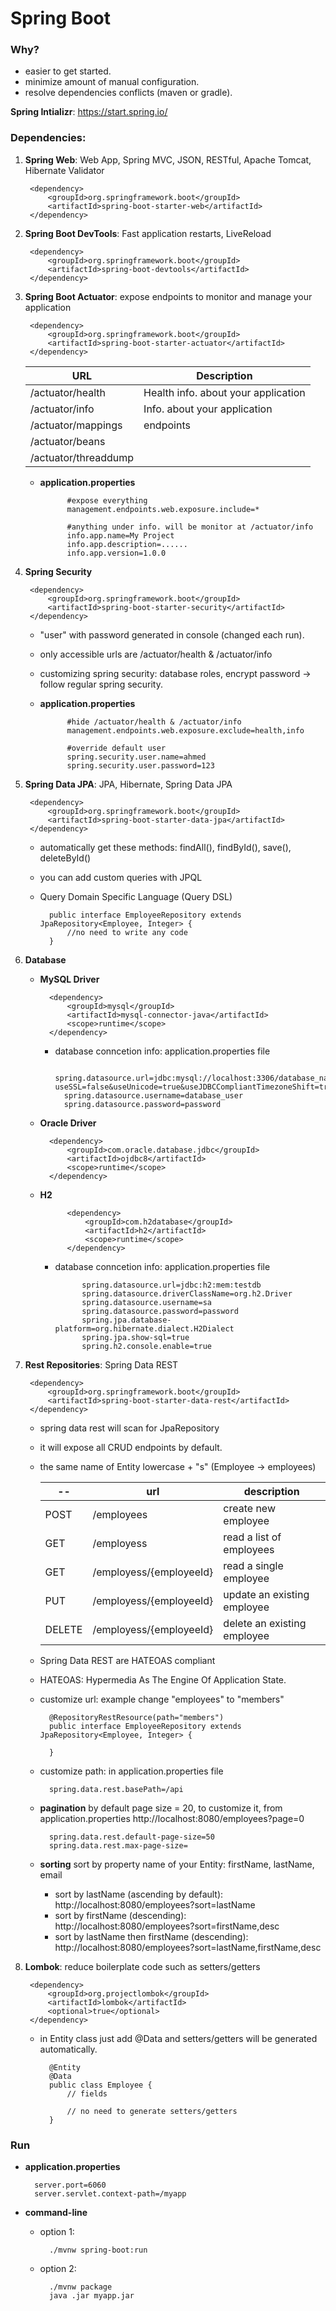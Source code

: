# Spring Boot

### Why?
* easier to get started.
* minimize amount of manual configuration.
* resolve dependencies conflicts (maven or gradle).

**Spring Intializr**: https://start.spring.io/

### Dependencies:

1. **Spring Web**: Web App, Spring MVC, JSON, RESTful, Apache Tomcat, Hibernate Validator

        <dependency>
            <groupId>org.springframework.boot</groupId>
            <artifactId>spring-boot-starter-web</artifactId>
        </dependency>

2. **Spring Boot DevTools**: Fast application restarts, LiveReload

        <dependency>
            <groupId>org.springframework.boot</groupId>
            <artifactId>spring-boot-devtools</artifactId>
        </dependency>

3. **Spring Boot Actuator**: expose endpoints to monitor and manage your application

        <dependency>
            <groupId>org.springframework.boot</groupId>
            <artifactId>spring-boot-starter-actuator</artifactId>
        </dependency>

    URL                  | Description
    ---------------------|------------------------------------
    /actuator/health     | Health info. about your application
    /actuator/info       | Info. about your application
    /actuator/mappings   | endpoints
    /actuator/beans      | 
    /actuator/threaddump | 

    * **application.properties**

                #expose everything
                management.endpoints.web.exposure.include=*

                #anything under info. will be monitor at /actuator/info
                info.app.name=My Project
                info.app.description=......
                info.app.version=1.0.0

4. **Spring Security**

        <dependency>
            <groupId>org.springframework.boot</groupId>
            <artifactId>spring-boot-starter-security</artifactId>
        </dependency>

    * "user" with password generated in console (changed each run).
    * only accessible urls are /actuator/health & /actuator/info
    * customizing spring security: database roles, encrypt password -> follow regular spring security.
    * **application.properties**

                #hide /actuator/health & /actuator/info
                management.endpoints.web.exposure.exclude=health,info
                
                #override default user
                spring.security.user.name=ahmed
                spring.security.user.password=123

5. **Spring Data JPA**: JPA, Hibernate, Spring Data JPA

        <dependency>
            <groupId>org.springframework.boot</groupId>
            <artifactId>spring-boot-starter-data-jpa</artifactId>
        </dependency>

    * automatically get these methods: findAll(), findById(), save(), deleteById()
    * you can add custom queries with JPQL
    * Query Domain Specific Language (Query DSL)

            public interface EmployeeRepository extends JpaRepository<Employee, Integer> {
                //no need to write any code
            }

6. **Database**

    * **MySQL Driver**

            <dependency>
                <groupId>mysql</groupId>
                <artifactId>mysql-connector-java</artifactId>
                <scope>runtime</scope>
            </dependency>
            
        * database conncetion info: application.properties file
        
                spring.datasource.url=jdbc:mysql://localhost:3306/database_name?useSSL=false&useUnicode=true&useJDBCCompliantTimezoneShift=true&useLegacyDatetimeCode=false&serverTimezone=UTC
                spring.datasource.username=database_user
                spring.datasource.password=password

    * **Oracle Driver**

            <dependency>
                <groupId>com.oracle.database.jdbc</groupId>
                <artifactId>ojdbc8</artifactId>
                <scope>runtime</scope>
            </dependency>

    * **H2**

                <dependency>
                    <groupId>com.h2database</groupId>
                    <artifactId>h2</artifactId>
                    <scope>runtime</scope>
                </dependency>

        * database conncetion info: application.properties file

                    spring.datasource.url=jdbc:h2:mem:testdb
                    spring.datasource.driverClassName=org.h2.Driver
                    spring.datasource.username=sa
                    spring.datasource.password=password
                    spring.jpa.database-platform=org.hibernate.dialect.H2Dialect
                    spring.jpa.show-sql=true
                    spring.h2.console.enable=true

7. **Rest Repositories**: Spring Data REST

        <dependency>
            <groupId>org.springframework.boot</groupId>
            <artifactId>spring-boot-starter-data-rest</artifactId>
        </dependency>

    * spring data rest will scan for JpaRepository
    * it will expose all CRUD endpoints by default.
    * the same name of Entity lowercase + "s" (Employee -> employees)

        --     | url                     | description
        -------|-------------------------|-----------------------------
        POST   | /employees              | create new employee
        GET    | /employess              | read a list of employees
        GET    | /employess/{employeeId} | read a single employee
        PUT    | /employess/{employeeId} | update an existing employee
        DELETE | /employess/{employeeId} | delete an existing employee

    * Spring Data REST are HATEOAS compliant
    * HATEOAS: Hypermedia As The Engine Of Application State.
    * customize url: example change "employees" to "members"

            @RepositoryRestResource(path="members")
            public interface EmployeeRepository extends JpaRepository<Employee, Integer> {
                
            }
            
    * customize path: in application.properties file

            spring.data.rest.basePath=/api
            
    * **pagination** by default page size = 20, to customize it, from application.properties
        http://localhost:8080/employees?page=0

            spring.data.rest.default-page-size=50
            spring.data.rest.max-page-size=

    * **sorting** sort by property name of your Entity: firstName, lastName, email
        * sort by lastName (ascending by default): 
                http://localhost:8080/employees?sort=lastName
        * sort by firstName (descending): 
                http://localhost:8080/employees?sort=firstName,desc
        * sort by lastName then firstName (descending): 
                http://localhost:8080/employees?sort=lastName,firstName,desc

8. **Lombok**: reduce boilerplate code such as setters/getters

        <dependency>
            <groupId>org.projectlombok</groupId>
            <artifactId>lombok</artifactId>
            <optional>true</optional>
        </dependency>

    * in Entity class just add @Data and setters/getters will be generated automatically.
    
            @Entity
            @Data
            public class Employee {
                // fields

                // no need to generate setters/getters
            }

### Run

* **application.properties**

        server.port=6060
        server.servlet.context-path=/myapp

* **command-line**
    * option 1:
    
            ./mvnw spring-boot:run

    * option 2:
    
            ./mvnw package
            java .jar myapp.jar



